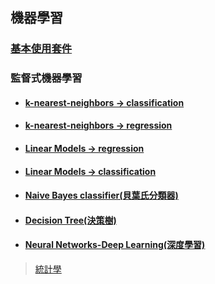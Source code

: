 ## 機器學習

### [基本使用套件](./基本package/README.ipynb)
### 監督式機器學習
- #### [k-nearest-neighbors -> classification](./監督式機器學習/README.ipynb)
- #### [k-nearest-neighbors -> regression](./監督式機器學習/README1.ipynb)
- #### [Linear Models -> regression](./監督式機器學習/README2.ipynb)
- #### [Linear Models -> classification](./監督式機器學習/README3.ipynb)
- #### [Naive Bayes classifier(貝葉氏分類器)](./監督式機器學習/README4.ipynb)
- #### [Decision Tree(決策樹)](./監督式機器學習/README5.ipynb)
- #### [Neural Networks-Deep Learning(深度學習)](./監督式機器學習/README6.ipynb)


> [統計學](https://wangcc.me/LSHTMlearningnote/)